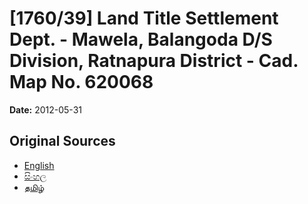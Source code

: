 # [1760/39] Land Title Settlement Dept. - Mawela, Balangoda D/S Division, Ratnapura District - Cad. Map No. 620068

**Date:** 2012-05-31

## Original Sources

- [English](https://documents.gov.lk/view/extra-gazettes/2012/5/1760-39_E.pdf)
- [සිංහල](https://documents.gov.lk/view/extra-gazettes/2012/5/1760-39_S.pdf)
- [தமிழ்](https://documents.gov.lk/view/extra-gazettes/2012/5/1760-39_T.pdf)
